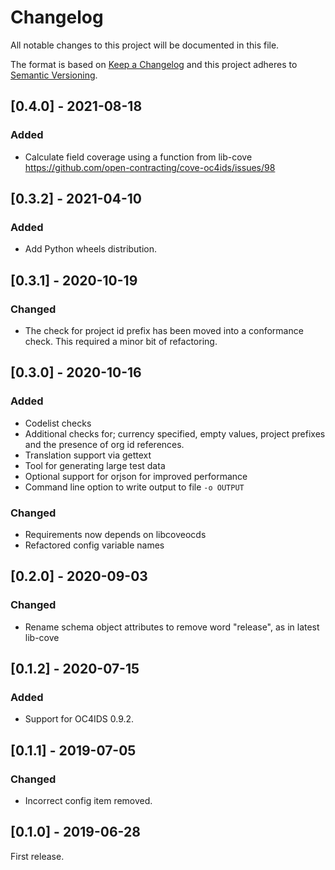 # Changelog

All notable changes to this project will be documented in this file.

The format is based on [Keep a Changelog](http://keepachangelog.com/en/1.0.0/)
and this project adheres to [Semantic Versioning](http://semver.org/spec/v2.0.0.html).

## [0.4.0] - 2021-08-18

### Added

- Calculate field coverage using a function from lib-cove https://github.com/open-contracting/cove-oc4ids/issues/98

## [0.3.2] - 2021-04-10

### Added

- Add Python wheels distribution.

## [0.3.1] - 2020-10-19

### Changed

- The check for project id prefix has been moved into a conformance check. This required a minor bit of refactoring.

## [0.3.0] - 2020-10-16

### Added

- Codelist checks
- Additional checks for; currency specified, empty values, project prefixes and the presence of org id references.
- Translation support via gettext
- Tool for generating large test data
- Optional support for orjson for improved performance
- Command line option to write output to file `-o OUTPUT`

### Changed

- Requirements now depends on libcoveocds
- Refactored config variable names

## [0.2.0] - 2020-09-03

### Changed

- Rename schema object attributes to remove word "release", as in latest lib-cove

## [0.1.2] - 2020-07-15

### Added

- Support for OC4IDS 0.9.2.

## [0.1.1] - 2019-07-05

### Changed

- Incorrect config item removed.

## [0.1.0] - 2019-06-28

First release.

